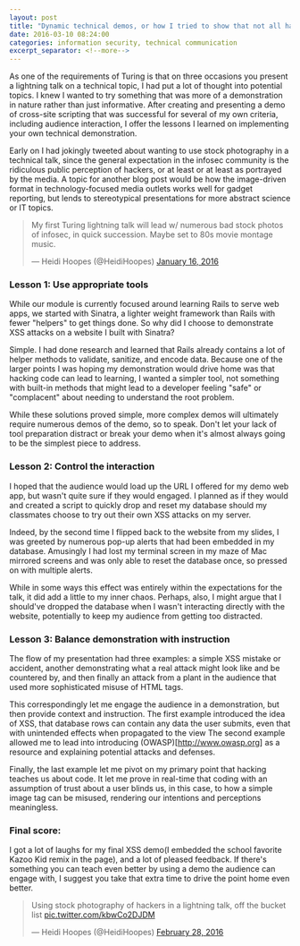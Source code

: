 ```yaml
---
layout: post
title: "Dynamic technical demos, or how I tried to show that not all hackers need wear hoodies"
date: 2016-03-10 08:24:00
categories: information security, technical communication
excerpt_separator: <!--more-->
---
```


As one of the requirements of Turing is that on three occasions you present a lightning talk on a technical topic, I had put a lot of thought into potential topics. I knew I wanted to try something that was more of a demonstration in nature rather than just informative. After creating and presenting a demo of cross-site scripting that was successful for several of my own criteria, including audience interaction, I offer the lessons I learned on implementing your own technical demonstration.
<!--more-->

Early on I had jokingly tweeted about wanting to use stock photography in a technical talk, since the general expectation in the infosec community is the ridiculous public perception of hackers, or at least or at least as portrayed by the media. A topic for another blog post would be how the image-driven format in technology-focused media outlets works well for gadget reporting, but lends to stereotypical presentations for more abstract science or IT topics.  

<blockquote class="twitter-tweet" data-lang="en"><p lang="en" dir="ltr">My first Turing lightning talk will lead w/ numerous bad stock photos of infosec, in quick succession. Maybe set to 80s movie montage music.</p>&mdash; Heidi Hoopes (@HeidiHoopes) <a href="https://twitter.com/HeidiHoopes/status/688191702562045953">January 16, 2016</a></blockquote>
<script async src="//platform.twitter.com/widgets.js" charset="utf-8"></script>

<h3>Lesson 1: Use appropriate tools</h3>
While our module is currently focused around learning Rails to serve web apps, we started with Sinatra, a lighter weight framework than Rails with fewer "helpers" to get things done. So why did I choose to demonstrate XSS attacks on a website I built with Sinatra?  

<p>Simple. I had done research and learned that Rails already contains a lot of helper methods to validate, sanitize, and encode data. Because one of the larger points I was hoping my demonstration would drive home was that hacking code can lead to learning, I wanted a simpler tool, not something with built-in methods that might lead to a developer feeling "safe" or "complacent" about needing to understand the root problem.

While these solutions proved simple, more complex demos will ultimately require numerous demos of the demo, so to speak. Don't let your lack of tool preparation distract or break your demo when it's almost always going to be the simplest piece to address.

<h3>Lesson 2: Control the interaction</h3>
I hoped that the audience would load up the URL I offered for my demo web app, but wasn't quite sure if they would engaged. I planned as if they would and created a script to quickly drop and reset my database should my classmates choose to try out their own XSS attacks on my server.


<p>Indeed, by the second time I flipped back to the website from my slides, I was greeted by numerous pop-up alerts that had been embedded in my database. Amusingly I had lost my terminal screen in my maze of Mac mirrored screens and was only able to reset the database once, so pressed on with multiple alerts.

<p>While in some ways this effect was entirely within the expectations for the talk, it did add a little to my inner chaos. Perhaps, also, I might argue that I should've dropped the database when I wasn't interacting directly with the website, potentially to keep my audience from getting too distracted.

<h3>Lesson 3: Balance demonstration with instruction</h3>
The flow of my presentation had three examples: a simple XSS mistake or accident, another demonstrating what a real attack might look like and be countered by, and then finally an attack from a plant in the audience that used more sophisticated misuse of HTML tags.

This correspondingly let me engage the audience in a demonstration, but then provide context and instruction. The first example introduced the idea of XSS, that database rows can contain any data the user submits, even that with unintended effects when propagated to the view The second example allowed me to lead into introducing (OWASP)[http://www.owasp.org] as a resource and explaining potential attacks and defenses.</p>

<p>Finally, the last example let me pivot on my primary point that hacking teaches us about code. It let me prove in real-time that coding with an assumption of trust about a user blinds us, in this case, to how a simple image tag can be misused, rendering our intentions and perceptions meaningless.

<h3>Final score:</h3>
I got a lot of laughs for my final XSS demo(I embedded the school favorite Kazoo Kid remix in the page), and a lot of pleased feedback. If there's something you can teach even better by using a demo the audience can engage with, I suggest you take that extra time to drive the point home even better.

<blockquote class="twitter-tweet" data-lang="en"><p lang="en" dir="ltr">Using stock photography of hackers in a lightning talk, off the bucket list <a href="https://t.co/kbwCo2DJDM">pic.twitter.com/kbwCo2DJDM</a></p>&mdash; Heidi Hoopes (@HeidiHoopes) <a href="https://twitter.com/HeidiHoopes/status/703762680864092160">February 28, 2016</a></blockquote>
<script async src="//platform.twitter.com/widgets.js" charset="utf-8"></script>

